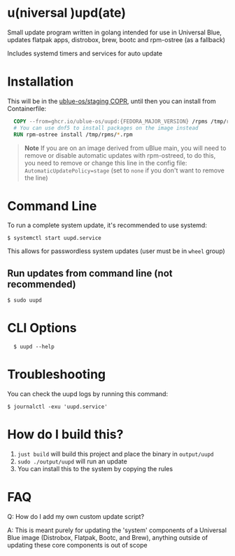 # u(niversal )upd(ate) 

Small update program written in golang intended for use in Universal Blue, updates flatpak apps, distrobox, brew, bootc and rpm-ostree (as a fallback)

Includes systemd timers and services for auto update

# Installation

This will be in the [ublue-os/staging COPR](https://copr.fedorainfracloud.org/coprs/ublue-os/staging/), until then you can install from Containerfile:
```dockerfile
  COPY --from=ghcr.io/ublue-os/uupd:{FEDORA_MAJOR_VERSION} /rpms /tmp/rpms 
  # You can use dnf5 to install packages on the image instead 
  RUN rpm-ostree install /tmp/rpms/*.rpm
```

> **Note**
> If you are on an image derived from uBlue main, you will need to remove or disable automatic updates with rpm-ostreed, to do this, you need to remove or change this line in the config file: `AutomaticUpdatePolicy=stage` (set to `none` if you don't want to remove the line)


# Command Line

To run a complete system update, it's recommended to use systemd:

```
$ systemctl start uupd.service
```

This allows for passwordless system updates (user must be in `wheel` group)


## Run updates from command line (not recommended)

```
$ sudo uupd
```

# CLI Options

```
  $ uupd --help
```

# Troubleshooting

You can check the uupd logs by running this command:
```
$ journalctl -exu 'uupd.service'
```

# How do I build this?

1. `just build` will build this project and place the binary in `output/uupd`
1. `sudo ./output/uupd` will run an update
1. You can install this to the system by copying the rules

# FAQ

Q: How do I add my own custom update script?

A: This is meant purely for updating the 'system' components of a Universal Blue image (Distrobox, Flatpak, Bootc, and Brew), anything outside of updating these core components is out of scope
